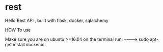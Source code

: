 # rest
Hello Rest API , built with flask, docker, sqlalchemy

HOW To use

Make sure you are on ubuntu >=16.04
on the terminal run:
----> sudo apt-get install docker.io

